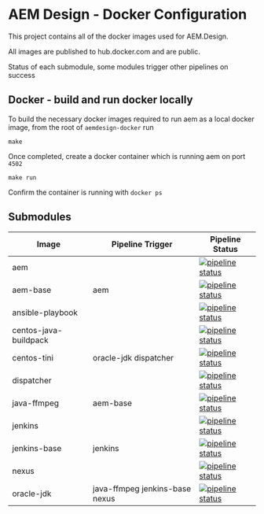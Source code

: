 AEM Design - Docker Configuration
=================================

This project contains all of the docker images used for AEM.Design.

All images are published to hub.docker.com and are public.

Status of each submodule, some modules trigger other pipelines on success

## Docker - build and run docker locally
To build the necessary docker images required to run aem as a local docker image, from the root of `aemdesign-docker` run

```make```

Once completed, create a docker container which is running aem on port `4502`

```make run```

Confirm the container is running with `docker ps`

## Submodules



| Image                     | Pipeline Trigger  | Pipeline Status         |
|---------------------------|-------------------|-------------------------|
| aem                       |                   | [![pipeline status](https://gitlab.com/aem.design/aem/badges/master/pipeline.svg)](https://gitlab.com/aem.design/aem/commits/master) |
| aem-base                  | aem               | [![pipeline status](https://gitlab.com/aem.design/aem-base/badges/master/pipeline.svg)](https://gitlab.com/aem.design/aem-base/commits/master) |
| ansible-playbook          |                   | [![pipeline status](https://gitlab.com/aem.design/ansible-playbook/badges/master/pipeline.svg)](https://gitlab.com/aem.design/ansible-playbook/commits/master) |
| centos-java-buildpack     |                   | [![pipeline status](https://gitlab.com/aem.design/centos-java-buildpack/badges/master/pipeline.svg)](https://gitlab.com/aem.design/centos-java-buildpack/commits/master) |
| centos-tini               | oracle-jdk dispatcher | [![pipeline status](https://gitlab.com/aem.design/centos-tini/badges/master/pipeline.svg)](https://gitlab.com/aem.design/centos-tini/commits/master) |
| dispatcher                |                   | [![pipeline status](https://gitlab.com/aem.design/dispatcher/badges/master/pipeline.svg)](https://gitlab.com/aem.design/dispatcher/commits/master) |
| java-ffmpeg               | aem-base          | [![pipeline status](https://gitlab.com/aem.design/java-ffmpeg/badges/master/pipeline.svg)](https://gitlab.com/aem.design/java-ffmpeg/commits/master) |
| jenkins                   |                   | [![pipeline status](https://gitlab.com/aem.design/jenkins/badges/master/pipeline.svg)](https://gitlab.com/aem.design/jenkins/commits/master) |
| jenkins-base              | jenkins           | [![pipeline status](https://gitlab.com/aem.design/jenkins-base/badges/master/pipeline.svg)](https://gitlab.com/aem.design/jenkins-base/commits/master) |
| nexus                     |                   | [![pipeline status](https://gitlab.com/aem.design/nexus/badges/master/pipeline.svg)](https://gitlab.com/aem.design/nexus/commits/master) |
| oracle-jdk                | java-ffmpeg jenkins-base nexus | [![pipeline status](https://gitlab.com/aem.design/oracle-jdk/badges/master/pipeline.svg)](https://gitlab.com/aem.design/oracle-jdk/commits/master) |
